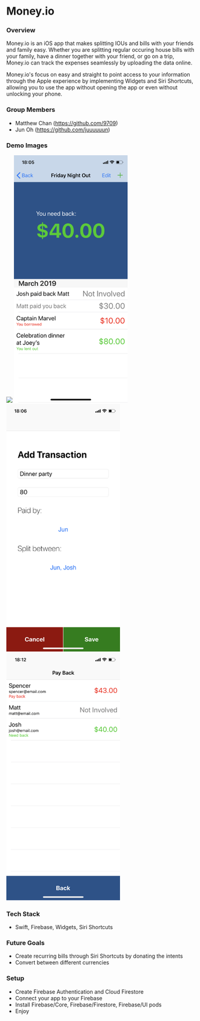 # Money.io

### Overview 

Money.io is an iOS app that makes splitting IOUs and bills with your friends and family easy. 
Whether you are splitting regular occuring house bills with your family, have a dinner together 
with your friend, or go on a trip, Money.io can track the expenses seamlessly by uploading the
data online.

Money.io's focus on easy and straight to point access to your information through the Apple
experience by implementing Widgets and Siri Shortcuts, allowing you to use the app without opening
the app or even without unlocking your phone.


### Group Members 

- Matthew Chan (https://github.com/9709)
- Jun Oh (https://github.com/juuuuuun)


### Demo Images

<img src="https://github.com/9709/Money.io/blob/master/Demo%20Images/moneyio_splashimage.PNG" width="300" /> <img src="https://github.com/9709/Money.io/blob/master/Demo%20Images/moneyio_groupviewpage.PNG" width="300" />
<img src="https://github.com/9709/Money.io/blob/master/Demo%20Images/moneyio_newtransaction.PNG" width="300" /> <img src="https://github.com/9709/Money.io/blob/master/Demo%20Images/moneyio_payback.PNG" width="300" />


### Tech Stack

- Swift, Firebase, Widgets, Siri Shortcuts


### Future Goals

- Create recurring bills through Siri Shortcuts by donating the intents
- Convert between different currencies


### Setup

- Create Firebase Authentication and Cloud Firestore
- Connect your app to your Firebase
- Install Firebase/Core, Firebase/Firestore, Firebase/UI pods
- Enjoy
